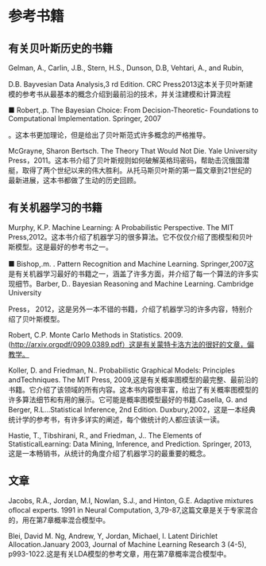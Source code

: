 # 参考书籍
## 有关贝叶斯历史的书籍
Gelman, A., Carlin, J.B., Stern, H.S., Dunson, D.B, Vehtari, A., and Rubin,

D.B. Bayvesian Data Analysis,3 rd Edition. CRC Press2013这本关于贝叶斯建模的参考书从最基本的概念介绍到最前沿的技术，并关注建模和计算流程

■ Robert,.p. The Bayesian Choice: From Decision-Theoretic- Foundations to Computational Implementation. Springer, 2007

。这本书更加理论，但是给出了贝叶斯范式许多概念的严格推导。

 McGrayne, Sharon Bertsch. The Theory That Would Not Die. Yale University Press，2011。这本书介绍了贝叶斯规则如何破解英格玛密码，帮助击沉俄国潜艇，取得了两个世纪以来的伟大胜利。从托马斯贝叶斯的第一篇文章到21世纪的最新进展，这本书都做了生动的历史回顾。

## 有关机器学习的书籍

 Murphy, K.P. Machine Learning: A Probabilistic Perspective. The MIT Press,2012。这本书介绍了机器学习的很多算法。它不仅仅介绍了图模型和贝叶斯模型。这是最好的参考书之一。

■ Bishop,.m. . Pattern Recognition and Machine Learning. Springer,2007这是有关机器学习最好的书籍之一，涵盖了许多方面，并介绍了每一个算法的许多实现细节。Barber, D.. Bayesian Reasoning and Machine Learning. Cambridge University

Press， 2012，这是另外一本不错的书籍，介绍了机器学习的许多内容，特别介绍了贝叶斯模型。

Robert, C.P. Monte Carlo Methods in Statistics. 2009. (http://arxiv.orgpdf/0909.0389.pdf）这是有关蒙特卡洛方法的很好的文章，偏教学。

Koller, D. and Friedman, N.. Probabilistic Graphical Models: Principles andTechniques. The MIT Press, 2009,这是有关概率图模型的最完整、最前沿的书籍。它介绍了该领域的所有内容。这本书内容很丰富，给出了有关概率图模型的许多算法细节和有用的展示。它可能是概率图模型最好的书籍.Casella, G. and Berger, R.L...Statistical Inference, 2nd Edition. Duxbury,2002，这是一本经典统计学的参考书，有许多详实的阐述，每个做统计的人都应该读一读。

Hastie, T., Tibshirani, R., and Friedman, J.. The Elements of StatisticalLearning: Data Mining, Inference, and Prediction. Springer, 2013,这是一本畅销书，从统计的角度介绍了机器学习的最重要的概念。

## 文章

Jacobs, R.A., Jordan, M.I, Nowlan, S.J., and Hinton, G.E. Adaptive mixtures oflocal experts. 1991 in Neural Computation, 3,79-87,这篇文章是关于专家混合的，用在第7章概率混合模型中。

Blei, David M. Ng, Andrew, Y, Jordan, Michael, I. Latent Dirichlet Allocation.January 2003, Journal of Machine Learning Research 3 (4-5), p993-1022.这是有关LDA模型的参考文章，用在第7章概率混合模型中。




















